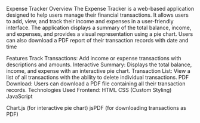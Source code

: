 Expense Tracker
Overview
The Expense Tracker is a web-based application designed to help users manage their financial transactions. It allows users to add, view, and track their income and expenses in a user-friendly interface. The application displays a summary of the total balance, income, and expenses, and provides a visual representation using a pie chart. Users can also download a PDF report of their transaction records with date and time

Features
Track Transactions: Add income or expense transactions with descriptions and amounts.
Interactive Summary: Displays the total balance, income, and expense with an interactive pie chart.
Transaction List: View a list of all transactions with the ability to delete individual transactions.
PDF Download: Users can download a PDF file containing all their transaction records.
Technologies Used
Frontend:
HTML
CSS (Custom Styling)
JavaScript

Chart.js (for interactive pie chart)
jsPDF (for downloading transactions as PDF)
